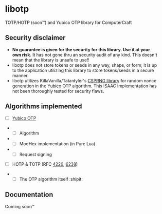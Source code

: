 # libotp
TOTP/HOTP (soon™) and Yubico OTP library for ComputerCraft

## Security disclaimer
- **No guarantee is given for the security for this library. Use it at your own risk.** It has not gone thru an security audit of any kind. This doesn't mean that the library is unsafe to use!!
- libotp does not store tokens or seeds in any way, shape, or form; it is up to the application utilizing this library to store tokens/seeds in a secure manner.
- libotp utilizes KillaVanilla/Tatantyler's [CSPRNG library](https://pastebin.com/D1th4Htw) for random nonce generation in the Yubico OTP algorithm. This ISAAC implementation has not been thoroughly tested for security flaws.

## Algorithms implemented
- [ ] [Yubico OTP](https://developers.yubico.com/OTP/)
- - [ ] Algorithm
- - [ ] ModHex implementation (in Pure Lua)
- - [ ] Request signing
- [ ] HOTP & TOTP (RFC [4226](https://tools.ietf.org/html/rfc4226), [6238](https://tools.ietf.org/html/rfc6238))
- - [ ] The OTP algorithm itself :shipit:

## Documentation
Coming soon™

